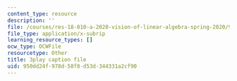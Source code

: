 ```yaml
---
content_type: resource
description: ''
file: /courses/res-18-010-a-2020-vision-of-linear-algebra-spring-2020/950dd24f978d58f8d53d344331a2cf90_rwLOfdfc4dw.srt
file_type: application/x-subrip
learning_resource_types: []
ocw_type: OCWFile
resourcetype: Other
title: 3play caption file
uid: 950dd24f-978d-58f8-d53d-344331a2cf90
---
```

